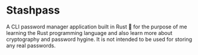 # Stashpass

A CLI password manager application built in Rust 🦀 for the purpose of me learning the Rust programming language and also learn more about cryptography and password hygine. It is not intended to be used for storing any real passwords.
